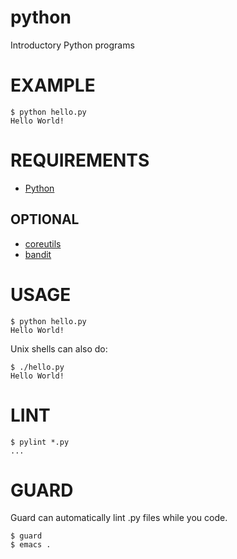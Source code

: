 # python

Introductory Python programs

# EXAMPLE

```
$ python hello.py
Hello World!
```

# REQUIREMENTS

* [Python](http://python.org/)

## OPTIONAL

* [coreutils](https://www.gnu.org/software/coreutils/coreutils.html)
* [bandit](https://wiki.openstack.org/wiki/Security/Projects/Bandit)

# USAGE

```
$ python hello.py
Hello World!
```

Unix shells can also do:

```
$ ./hello.py
Hello World!
```

# LINT

```
$ pylint *.py
...
```

# GUARD

Guard can automatically lint .py files while you code.

```
$ guard
$ emacs .
```
